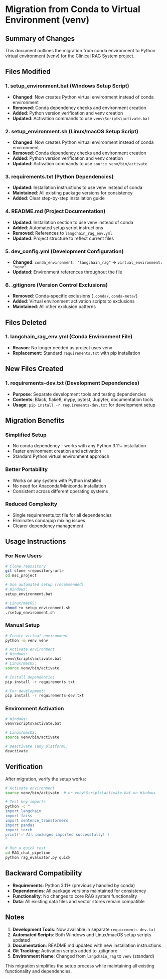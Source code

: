 # Migration from Conda to Virtual Environment (venv)

## Summary of Changes

This document outlines the migration from conda environment to Python virtual environment (venv) for the Clinical RAG System project.

## Files Modified

### 1. **setup_environment.bat** (Windows Setup Script)
- **Changed**: Now creates Python virtual environment instead of conda environment
- **Removed**: Conda dependency checks and environment creation
- **Added**: Python version verification and venv creation
- **Updated**: Activation commands to use `venv\Scripts\activate.bat`

### 2. **setup_environment.sh** (Linux/macOS Setup Script)  
- **Changed**: Now creates Python virtual environment instead of conda environment
- **Removed**: Conda dependency checks and environment creation
- **Added**: Python version verification and venv creation
- **Updated**: Activation commands to use `source venv/bin/activate`

### 3. **requirements.txt** (Python Dependencies)
- **Updated**: Installation instructions to use venv instead of conda
- **Maintained**: All existing package versions for consistency
- **Added**: Clear step-by-step installation guide

### 4. **README.md** (Project Documentation)
- **Updated**: Installation section to use venv instead of conda
- **Added**: Automated setup script instructions
- **Removed**: References to `langchain_rag_env.yml`
- **Updated**: Project structure to reflect current files

### 5. **dev_config.yml** (Development Configuration)
- **Changed**: `conda_environment: "langchain_rag"` → `virtual_environment: "venv"`
- **Updated**: Environment references throughout the file

### 6. **.gitignore** (Version Control Exclusions)
- **Removed**: Conda-specific exclusions (`.conda/`, `conda-meta/`)
- **Added**: Virtual environment activation scripts to exclusions
- **Maintained**: All other exclusion patterns

## Files Deleted

### 1. **langchain_rag_env.yml** (Conda Environment File)
- **Reason**: No longer needed as project uses venv
- **Replacement**: Standard `requirements.txt` with pip installation

## New Files Created

### 1. **requirements-dev.txt** (Development Dependencies)
- **Purpose**: Separate development tools and testing dependencies
- **Contents**: Black, flake8, mypy, pytest, Jupyter, documentation tools
- **Usage**: `pip install -r requirements-dev.txt` for development setup

## Migration Benefits

### **Simplified Setup**
- No conda dependency - works with any Python 3.11+ installation
- Faster environment creation and activation
- Standard Python virtual environment approach

### **Better Portability**
- Works on any system with Python installed
- No need for Anaconda/Miniconda installation
- Consistent across different operating systems

### **Reduced Complexity**
- Single requirements.txt file for all dependencies
- Eliminates conda/pip mixing issues
- Clearer dependency management

## Usage Instructions

### For New Users
```bash
# Clone repository
git clone <repository-url>
cd msc_project

# Use automated setup (recommended)
# Windows:
setup_environment.bat

# Linux/macOS:
chmod +x setup_environment.sh
./setup_environment.sh
```

### Manual Setup
```bash
# Create virtual environment
python -m venv venv

# Activate environment
# Windows:
venv\Scripts\activate.bat
# Linux/macOS:
source venv/bin/activate

# Install dependencies
pip install -r requirements.txt

# For development:
pip install -r requirements-dev.txt
```

### Environment Activation
```bash
# Windows:
venv\Scripts\activate.bat

# Linux/macOS:
source venv/bin/activate

# Deactivate (any platform):
deactivate
```

## Verification

After migration, verify the setup works:

```bash
# Activate environment
source venv/bin/activate  # or venv\Scripts\activate.bat on Windows

# Test key imports
python -c "
import langchain
import faiss
import sentence_transformers
import pandas
import torch
print('✅ All packages imported successfully!')
"

# Run a quick test
cd RAG_chat_pipeline
python rag_evaluator.py quick
```

## Backward Compatibility

- **Requirements**: Python 3.11+ (previously handled by conda)
- **Dependencies**: All package versions maintained for consistency
- **Functionality**: No changes to core RAG system functionality
- **Data**: All existing data files and vector stores remain compatible

## Notes

1. **Development Tools**: Now available in separate `requirements-dev.txt`
2. **Automated Scripts**: Both Windows and Linux/macOS setup scripts updated
3. **Documentation**: README.md updated with new installation instructions
4. **Git Tracking**: Activation scripts added to .gitignore
5. **Environment Name**: Changed from `langchain_rag` to `venv` (standard)

This migration simplifies the setup process while maintaining all existing functionality and dependencies.
